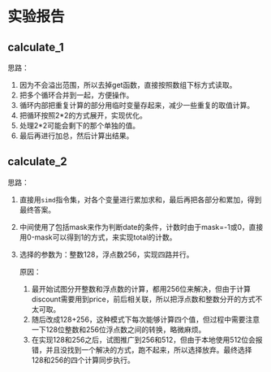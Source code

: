 # 实验报告

## calculate_1

思路：

1. 因为不会溢出范围，所以去掉get函数，直接按照数组下标方式读取。
2. 把多个循环合并到一起，方便操作。
3. 循环内部把重复计算的部分用临时变量存起来，减少一些重复的取值计算。
4. 把循环按照2*2的方式展开，实现优化。
5. 处理2*2可能会剩下的那个单独的值。
6. 最后再进行加总，然后计算出结果。

## calculate_2



思路：

1. 直接用`simd`指令集，对各个变量进行累加求和，最后再把各部分和累加，得到最终答案。

2. 中间使用了包括mask来作为判断date的条件，计数时由于mask=-1或0，直接用0-mask可以得到1的方式，来实现total的计数。

3. 选择的参数为：整数128，浮点数256，实现四路并行。

   原因：

   1. 最开始试图分开整数和浮点数的计算，都用256位来解决，但由于计算discount需要用到price，前后相关联，所以把浮点数和整数分开的方式不太可取。
   2. 随后改成128+256，这种模式下每次能够计算四个值，但过程中需要注意一下128位整数和256位浮点数之间的转换，略微麻烦。
   3. 在实现128和256之后，试图推广到256和512，但由于本地使用512位会报错，并且没找到一个解决的方式，跑不起来，所以选择放弃。最终选择128和256的四个计算同步执行。

